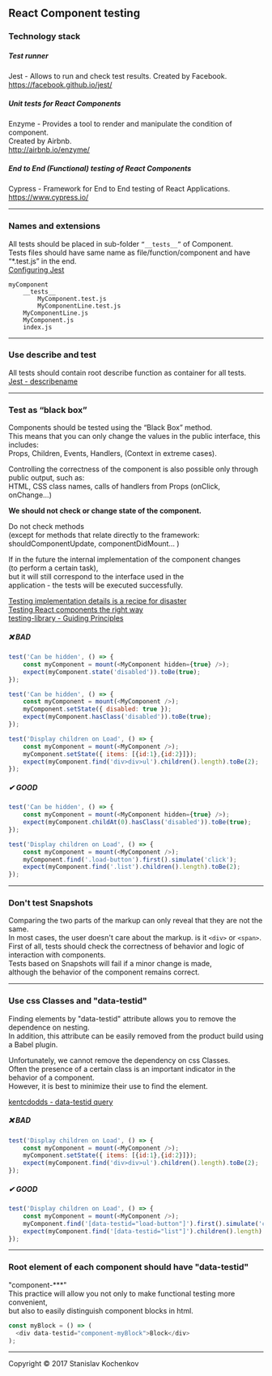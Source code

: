 ## React Component testing

### Technology stack

##### Test runner

Jest - Allows to run and check test results. Created by Facebook.  
https://facebook.github.io/jest/

##### Unit tests for React Components

Enzyme - Provides a tool to render and manipulate the condition of component.  
Created by Airbnb.  
http://airbnb.io/enzyme/

##### End to End (Functional) testing of React Components

Cypress - Framework for End to End testing of React Applications.  
https://www.cypress.io/

---

### Names and extensions

All tests should be placed in sub-folder ```“__tests__”``` of Component.  
Tests files should have same name as file/function/component and have “*.test.js” in the
end.  
[Configuring Jest](https://jestjs.io/docs/en/configuration.html)

```
myComponent
    __tests__
        MyComponent.test.js
        MyComponentLine.test.js
    MyComponentLine.js
    MyComponent.js
    index.js
```

---

### Use describe and test

All tests should contain root describe function as container for all tests.  
[Jest - describename](https://facebook.github.io/jest/docs/en/api.html#describename-fn)

---

### Test as “black box”

Components should be tested using the “Black Box” method.  
This means that you can only change the values in the public interface, this includes:  
Props, Children, Events, Handlers, (Context in extreme cases).

Controlling the correctness of the component is also possible only through public output, such as:  
HTML, CSS class names, calls of handlers from Props (onClick, onChange...)

__We should not check or change state of the component.__

Do not check methods  
(except for methods that relate directly to the framework: shouldComponentUpdate, componentDidMount… )

If in the future the internal implementation of the component changes  
(to perform a certain task),  
but it will still correspond to the interface used in the  
application - the tests will be executed successfully.

[Testing implementation details is a recipe for disaster](https://kentcdodds.com/blog/testing-implementation-details)  
[Testing React components the right way](https://www.valentinog.com/blog/testing-react/#testing-react-components-testing-react-components-the-right-way)  
[testing-library - Guiding Principles](https://testing-library.com/docs/guiding-principles)

##### ❌ BAD

```javascript
test('Can be hidden', () => {
    const myComponent = mount(<MyComponent hidden={true} />);
    expect(myComponent.state('disabled')).toBe(true);
});

test('Can be hidden', () => {
    const myComponent = mount(<MyComponent />);
    myComponent.setState({ disabled: true });
    expect(myComponent.hasClass('disabled')).toBe(true);
});

test('Display children on Load', () => {
    const myComponent = mount(<MyComponent />);
    myComponent.setState({ items: [{id:1},{id:2}]});
    expect(myComponent.find('div>div>ul').children().length).toBe(2);
});
```

##### ✔ GOOD

```javascript
test('Can be hidden', () => {
    const myComponent = mount(<MyComponent hidden={true} />);
    expect(myComponent.childAt(0).hasClass('disabled')).toBe(true);
});

test('Display children on Load', () => {
    const myComponent = mount(<MyComponent />);
    myComponent.find('.load-button').first().simulate('click');
    expect(myComponent.find('.list').children().length).toBe(2);
});
```

---

### Don't test Snapshots

Comparing the two parts of the markup can only reveal that they are not the same.  
In most cases, the user doesn't care about the markup. is it ```<div>``` or ```<span>```.  
First of all, tests should check the correctness of behavior and logic of interaction with components.  
Tests based on Snapshots will fail if a minor change is made,  
although the behavior of the component remains correct.

---

### Use css Classes and "data-testid"

Finding elements by "data-testid" attribute allows you to remove the dependence on nesting.  
In addition, this attribute can be easily removed from the product build using a Babel plugin.

Unfortunately, we cannot remove the dependency on css Classes.  
Often the presence of a certain class is an important indicator in the behavior of a component.  
However, it is best to minimize their use to find the element.

[kentcdodds - data-testid query](https://kentcdodds.com/blog/making-your-ui-tests-resilient-to-change#whats-with-the-data-testid-query)

##### ❌ BAD

```javascript
test('Display children on Load', () => {
    const myComponent = mount(<MyComponent />);
    myComponent.setState({ items: [{id:1},{id:2}]});
    expect(myComponent.find('div>div>ul').children().length).toBe(2);
});
```

##### ✔ GOOD

```javascript
test('Display children on Load', () => {
    const myComponent = mount(<MyComponent />);
    myComponent.find('[data-testid="load-button"]').first().simulate('click');
    expect(myComponent.find('[data-testid="list"]').children().length).toBe(2);
});
```

---

### Root element of each component should have "data-testid"

"component-***"  
This practice will allow you not only to make functional testing more convenient,  
but also to easily distinguish component blocks in html.

```javascript
const myBlock = () => (
  <div data-testid="component-myBlock">Block</div>
);
```

---
Copyright © 2017 Stanislav Kochenkov 
